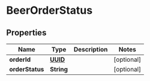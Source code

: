 # BeerOrderStatus

## Properties
Name | Type | Description | Notes
------------ | ------------- | ------------- | -------------
**orderId** | [**UUID**](UUID.md) |  |  [optional]
**orderStatus** | **String** |  |  [optional]

